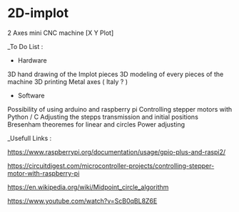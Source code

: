 # 2D-implot
2 Axes mini CNC machine [X Y Plot]



_To Do List :

- Hardware

3D hand drawing of the Implot pieces
3D modeling of every pieces of the machine
3D printing
Metal axes ( Italy ? )

- Software

Possibility of using arduino and raspberry pi
Controlling stepper motors with Python / C
Adjusting the stepps transmission and initial positions 
Bresenham theoremes for linear and circles
Power adjusting


_Usefull Links : 

https://www.raspberrypi.org/documentation/usage/gpio-plus-and-raspi2/

https://circuitdigest.com/microcontroller-projects/controlling-stepper-motor-with-raspberry-pi

https://en.wikipedia.org/wiki/Midpoint_circle_algorithm

https://www.youtube.com/watch?v=ScB0qBL8Z6E



